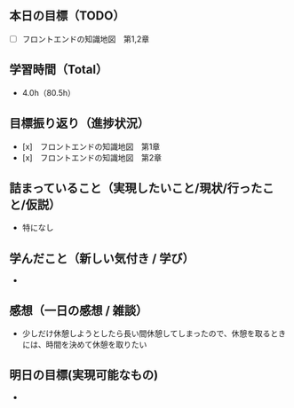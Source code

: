 ## 本日の目標（TODO）

- [ ] フロントエンドの知識地図　第1,2章

## 学習時間（Total）

- 4.0h（80.5h）

## 目標振り返り（進捗状況）

- [x]　フロントエンドの知識地図　第1章
- [x]　フロントエンドの知識地図　第2章


## 詰まっていること（実現したいこと/現状/行ったこと/仮説）

- 特になし

## 学んだこと（新しい気付き / 学び）

-

## 感想（一日の感想 / 雑談）
- 少しだけ休憩しようとしたら長い間休憩してしまったので、休憩を取るときには、時間を決めて休憩を取りたい

## 明日の目標(実現可能なもの)
- 
